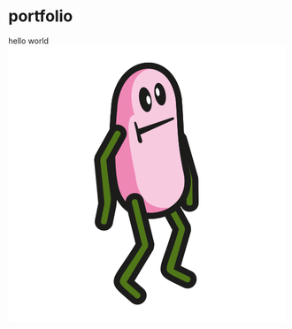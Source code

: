 # portfolio
 hello world
![alt tag](https://github.com/borstborstborst/portfolio/blob/master/images/idiot.png)
